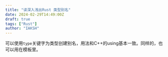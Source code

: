 ```yaml
---
title: "读深入浅出Rust 类型别名"
date: 2024-02-29T14:49:00Z
draft: true
tags: ["Rust"]
author: "IAKSH"
---
```


可以使用`type`关键字为类型创建别名，用法和C++的using基本一致。同样的，也可以用在模板里。
